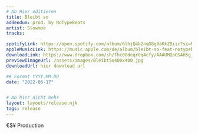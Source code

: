 ```yaml
---
# Ab Hier editieren
title: Bleibt so
addendum: prod. by NoTypeBeats
artist: Slowmoe
tracks:

spotifyLink: https://open.spotify.com/album/6lhjQ4b2nqG8g9aKkZBiic?si=MLriiaBiR4WYk7kzy3quNw
appleMusicLink: https://music.apple.com/de/album/bleibt-so-feat-notypebeats-single/1625719403
downloadLink: https://www.dropbox.com/sh/fhc08deqr0q4cfy/AAAUMQaGSAH5g_UujStyNhzYa?dl=0
previewIimageUrl: /assets/images/BleibtSo400x400.jpg
downloadUrl: hier download url

## Format YYYY.MM.DD
date: "2022-06-17"


# Ab hier nicht mehr
layout: layouts/release.njk
tags: release
---
```


€$¥ Production